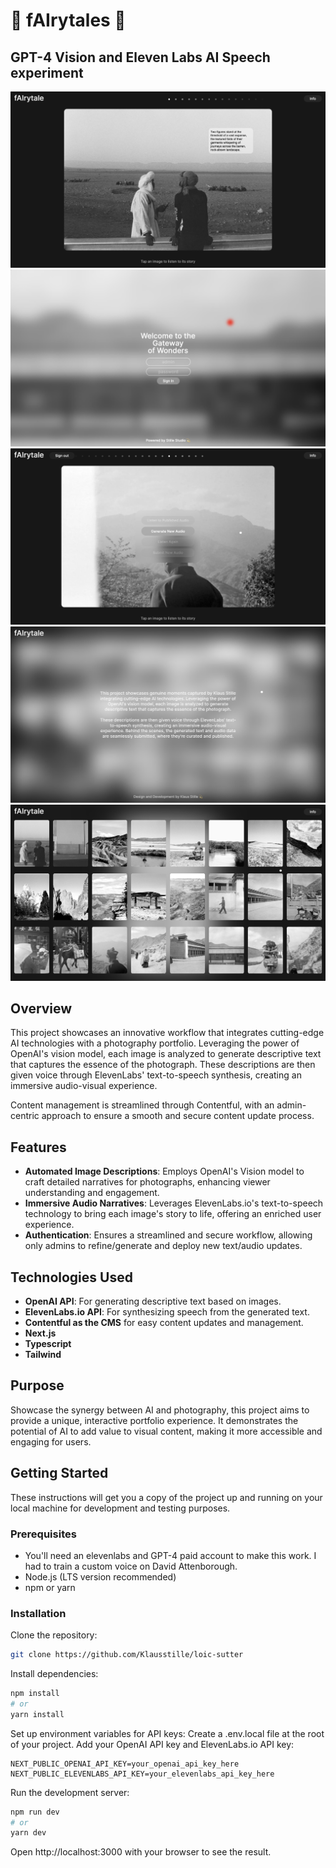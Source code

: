 # 👾 fAIrytales 👾

## GPT-4 Vision and Eleven Labs AI Speech experiment

![Main Page](public/page-1bis.png)
![Main Page](public/page-2bis.png)
![Main Page](public/page-3bis.png)
![Main Page](public/page-4bis.png)
![Main Page](public/page-5bis.png)

## Overview

This project showcases an innovative workflow that integrates cutting-edge AI technologies with a photography portfolio. Leveraging the power of OpenAI's vision model, each image is analyzed to generate descriptive text that captures the essence of the photograph. These descriptions are then given voice through ElevenLabs' text-to-speech synthesis, creating an immersive audio-visual experience.

Content management is streamlined through Contentful, with an admin-centric approach to ensure a smooth and secure content update process.

## Features

-   **Automated Image Descriptions**: Employs OpenAI's Vision model to craft detailed narratives for photographs, enhancing viewer understanding and engagement.
-   **Immersive Audio Narratives**: Leverages ElevenLabs.io's text-to-speech technology to bring each image's story to life, offering an enriched user experience.
-   **Authentication**: Ensures a streamlined and secure workflow, allowing only admins to refine/generate and deploy new text/audio updates.

## Technologies Used

-   **OpenAI API**: For generating descriptive text based on images.
-   **ElevenLabs.io API**: For synthesizing speech from the generated text.
-   **Contentful as the CMS** for easy content updates and management.
-   **Next.js**
-   **Typescript**
-   **Tailwind**

## Purpose

Showcase the synergy between AI and photography, this project aims to provide a unique, interactive portfolio experience. It demonstrates the potential of AI to add value to visual content, making it more accessible and engaging for users.

## Getting Started

These instructions will get you a copy of the project up and running on your local machine for development and testing purposes.

### Prerequisites

-   You'll need an elevenlabs and GPT-4 paid account to make this work. I had to train a custom voice on David Attenborough.
-   Node.js (LTS version recommended)
-   npm or yarn

### Installation

Clone the repository:

```bash
git clone https://github.com/Klausstille/loic-sutter
```

Install dependencies:

```bash
npm install
# or
yarn install
```

Set up environment variables for API keys:
Create a .env.local file at the root of your project.
Add your OpenAI API key and ElevenLabs.io API key:

```env
NEXT_PUBLIC_OPENAI_API_KEY=your_openai_api_key_here
NEXT_PUBLIC_ELEVENLABS_API_KEY=your_elevenlabs_api_key_here
```

Run the development server:

```bash
npm run dev
# or
yarn dev
```

Open http://localhost:3000 with your browser to see the result.

